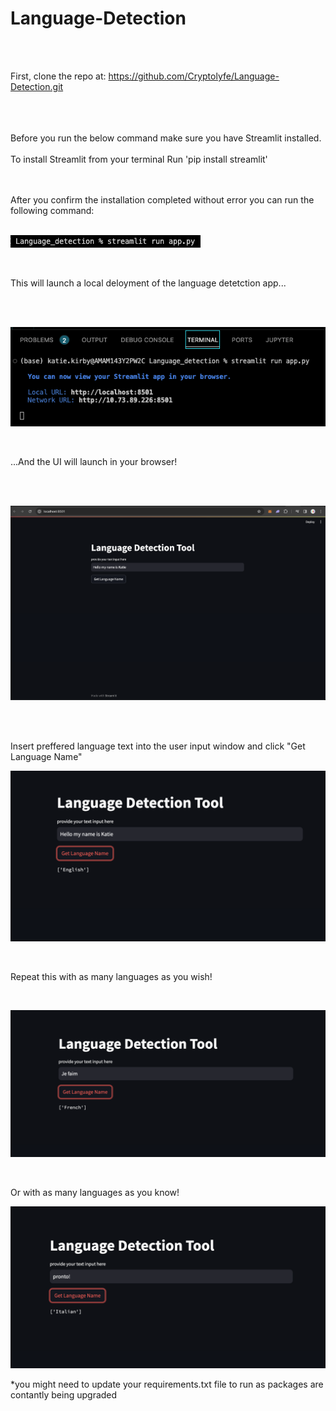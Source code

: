 # Language-Detection
<br>
<br> 

First, clone the repo at: https://github.com/Cryptolyfe/Language-Detection.git

<br>
<br>
<br> 
Before you run the below command make sure you have Streamlit installed.
<br>
<br> 
To install Streamlit from your terminal
Run 'pip install streamlit' 
<br>
<br> 
<br>

After you confirm the installation completed without error you can run the following command:
<br>
<br> 

![krbylogo](media/photo1.png)

<br> 

This will launch a local deloyment of the language detetction app...

<br>
<br>

![krbylogo](media/photo2.png)

<br>

...And the UI will launch in your browser!

<br>
<br> 

![krbylogo](media/photo3.png)

<br>
<br> 

Insert preffered language text into the user input window and click "Get Language Name"

![krbylogo](media/photo4.png)

<br> 

Repeat this with as many languages as you wish!

<br>

![krbylogo](media/photo5.png)

<br>

Or with as many languages as you know!

![krbylogo](media/photo6.png)

*you might need to update your requirements.txt file to run as packages are contantly being upgraded

